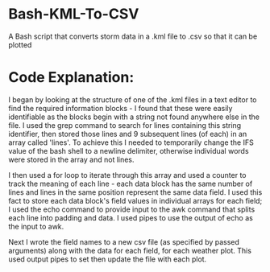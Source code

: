 # Bash-KML-To-CSV
A Bash script that converts storm data in a .kml file to .csv so that it can be plotted

# Code Explanation:
I began by looking at the structure of one of the .kml files in a text editor to find the required information blocks - I found that these were easily identifiable as the blocks begin with a string not found anywhere else in the file. I used the grep command to search for lines containing this string identifier, then stored those lines and 9 subsequent lines (of each) in an array called 'lines'. To achieve this I needed to temporarily change the IFS value of the bash shell to a newline delimiter, otherwise individual words were stored in the array and not lines.

I then used a for loop to iterate through this array and used a counter to track the meaning of each line - each data block has the same number of lines and lines in the same position represent the same data field. I used this fact to store each data block's field values in individual arrays for each field; I used the echo command to provide input to the awk command that splits each line into padding and data. I used pipes to use the output of echo as the input to awk.

Next I wrote the field names to a new csv file (as specified by passed arguments) along with the data for each field, for each weather plot. This used output pipes to set then update the file with each plot.
